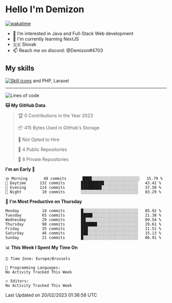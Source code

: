 # Hello I'm Demizon
[![wakatime](https://wakatime.com/badge/user/6ad1949f-d6d7-44f9-9eee-c35e54cc499b.svg)](https://wakatime.com/@6ad1949f-d6d7-44f9-9eee-c35e54cc499b)
- 👀 I’m interested in Java and Full-Stack Web development
- 🌱 I'm currently learning NextJS
- 🇸🇰 Slovak
- 📫 Reach me on discord: @Demizon#4703

## My skills
[![Skill icons](https://skillicons.dev/icons?i=java,js,ts,html,css,react,py,git,docker,linux,mysql,mongo&theme=dark)](https://github.com/Demizon3433) and PHP, Laravel

---

<!--START_SECTION:waka-->
![Lines of code](https://img.shields.io/badge/From%20Hello%20World%20I%27ve%20Written-49%20Thousand%20lines%20of%20code-blue)

**🐱 My GitHub Data** 

> 🏆 0 Contributions in the Year 2023
 > 
> 📦 415 Bytes Used in GitHub's Storage 
 > 
> 🚫 Not Opted to Hire
 > 
> 📜 4 Public Repositories 
 > 
> 🔑 8 Private Repositories  
 > 
**I'm an Early 🐤** 

```text
🌞 Morning       48 commits       ████░░░░░░░░░░░░░░░░░░░░░   15.79 % 
🌆 Daytime      132 commits       ██████████░░░░░░░░░░░░░░░   43.42 % 
🌃 Evening      114 commits       █████████░░░░░░░░░░░░░░░░   37.50 % 
🌙 Night         10 commits       ░░░░░░░░░░░░░░░░░░░░░░░░░   03.29 % 

```
📅 **I'm Most Productive on Thursday** 

```text
Monday          18 commits       █░░░░░░░░░░░░░░░░░░░░░░░░   05.92 % 
Tuesday         65 commits       █████░░░░░░░░░░░░░░░░░░░░   21.38 % 
Wednesday       29 commits       ██░░░░░░░░░░░░░░░░░░░░░░░   09.54 % 
Thursday        90 commits       ███████░░░░░░░░░░░░░░░░░░   29.61 % 
Friday          35 commits       ███░░░░░░░░░░░░░░░░░░░░░░   11.51 % 
Saturday        46 commits       ███░░░░░░░░░░░░░░░░░░░░░░   15.13 % 
Sunday          21 commits       █░░░░░░░░░░░░░░░░░░░░░░░░   06.91 % 

```


📊 **This Week I Spent My Time On** 

```text
⌚︎ Time Zone: Europe/Brussels

💬 Programming Languages: 
No Activity Tracked This Week

🔥 Editors: 
No Activity Tracked This Week

```


 Last Updated on 20/02/2023 01:36:58 UTC
<!--END_SECTION:waka-->
